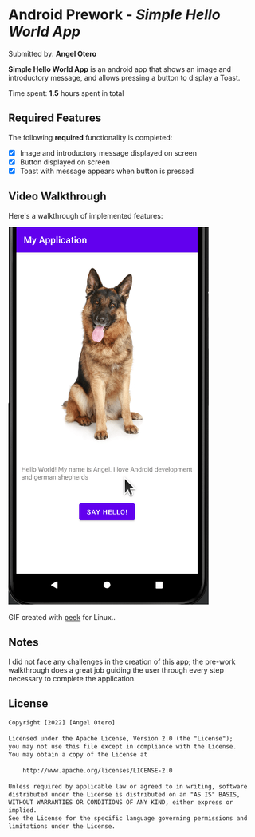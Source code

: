 # Android Prework - *Simple Hello World App*

Submitted by: **Angel Otero**

**Simple Hello World App** is an android app that shows an image and introductory message, and allows pressing a button to display a Toast. 

Time spent: **1.5** hours spent in total

## Required Features

The following **required** functionality is completed:

* [x] Image and introductory message displayed on screen
* [x] Button displayed on screen
* [x] Toast with message appears when button is pressed 

## Video Walkthrough

Here's a walkthrough of implemented features:

<img src='https://github.com/a-s-o-m/codepath-android-development-prework/blob/master/app-recording.gif' title='Video Walkthrough' width='' alt='Video Walkthrough' />

GIF created with [peek](https://github.com/phw/peek) for Linux..  

## Notes

I did not face any challenges in the creation of this app; the pre-work walkthrough does a great job
guiding the user through every step necessary to complete the application.

## License

    Copyright [2022] [Angel Otero]

    Licensed under the Apache License, Version 2.0 (the "License");
    you may not use this file except in compliance with the License.
    You may obtain a copy of the License at

        http://www.apache.org/licenses/LICENSE-2.0

    Unless required by applicable law or agreed to in writing, software
    distributed under the License is distributed on an "AS IS" BASIS,
    WITHOUT WARRANTIES OR CONDITIONS OF ANY KIND, either express or implied.
    See the License for the specific language governing permissions and
    limitations under the License.
